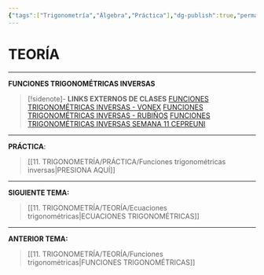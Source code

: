 ```yaml
---
{"tags":["Trigonometría","Álgebra","Práctica"],"dg-publish":true,"permalink":"/11-trigonometria/teoria/funciones-trigonometricas-inversas/","dgPassFrontmatter":true}
---
```


# TEORÍA
---
**FUNCIONES TRIGONOMÉTRICAS INVERSAS** 

>[!sidenote]- **LINKS EXTERNOS DE CLASES** 
>[FUNCIONES TRIGONOMÉTRICAS INVERSAS - VONEX](https://www.youtube.com/watch?v=vQ4krEjMYhQ) 
>[FUNCIONES TRIGONOMÉTRICAS INVERSAS - RUBIÑOS](https://youtube.com/playlist?list=PLYVll2tUAA7SUFlAkBCn2EgYJNvlfla7E&si=-AuKZiWvQa9i_Ul3) 
>[FUNCIONES TRIGONOMÉTRICAS INVERSAS SEMANA 11 CEPREUNI](https://www.youtube.com/watch?v=jnpczrvrjvs) 





---
**PRÁCTICA**:
>[[11. TRIGONOMETRÍA/PRÁCTICA/Funciones trigonométricas inversas\|PRESIONA AQUÍ]]

---
**SIGUIENTE TEMA:** 
>[[11. TRIGONOMETRÍA/TEORÍA/Ecuaciones trigonométricas\|ECUACIONES TRIGONOMÉTRICAS]]

---
**ANTERIOR TEMA:** 
>[[11. TRIGONOMETRÍA/TEORÍA/Funciones trigonométricas\|FUNCIONES TRIGONOMÉTRICAS]]

